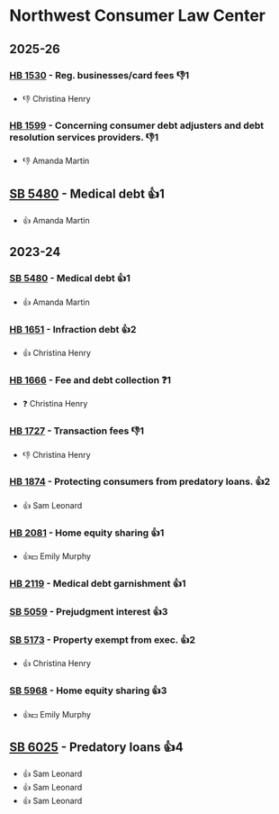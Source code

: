 # Northwest Consumer Law Center
## 2025-26

### [HB 1530](/bill/2025-26/hb/1530/) - Reg. businesses/card fees  👎1 
* 👎 Christina Henry

### [HB 1599](/bill/2025-26/hb/1599/) - Concerning consumer debt adjusters and debt resolution services providers.  👎1 
* 👎 Amanda Martin

## [SB 5480](/bill/2025-26/sb/5480/) - Medical debt 👍1  
* 👍 Amanda Martin

## 2023-24

### [SB 5480](/bill/2023-24/sb/5480/) - Medical debt 👍1  
* 👍 Amanda Martin

### [HB 1651](/bill/2023-24/hb/1651/) - Infraction debt 👍2  
* 👍 Christina Henry

### [HB 1666](/bill/2023-24/hb/1666/) - Fee and debt collection   ❓1
* ❓ Christina Henry

### [HB 1727](/bill/2023-24/hb/1727/) - Transaction fees  👎1 
* 👎 Christina Henry

### [HB 1874](/bill/2023-24/hb/1874/) - Protecting consumers from predatory loans. 👍2  
* 👍 Sam Leonard

### [HB 2081](/bill/2023-24/hb/2081/) - Home equity sharing 👍1  
* 👍💵 Emily Murphy

### [HB 2119](/bill/2023-24/hb/2119/) - Medical debt garnishment 👍1  

### [SB 5059](/bill/2023-24/sb/5059/) - Prejudgment interest 👍3  

### [SB 5173](/bill/2023-24/sb/5173/) - Property exempt from exec. 👍2  
* 👍 Christina Henry

### [SB 5968](/bill/2023-24/sb/5968/) - Home equity sharing 👍3  
* 👍💵 Emily Murphy

## [SB 6025](/bill/2023-24/sb/6025/) - Predatory loans 👍4  
* 👍 Sam Leonard
* 👍 Sam Leonard
* 👍 Sam Leonard

